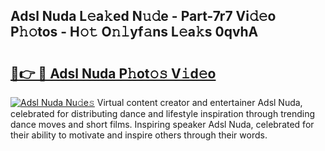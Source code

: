 ## Adsl Nuda L𝚎a𝚔ed N𝚞𝚍e - Part-7r7 Vi𝚍𝚎o P𝚑𝚘tos - H𝚘𝚝 O𝚗𝚕yf𝚊ns L𝚎a𝚔s 0qvhA

# <h2><a href="http://kfddyjc.oniu.top/?m=Adsl+Nuda">🔗👉 🔴 Adsl Nuda P𝚑ot𝚘𝚜 V𝚒d𝚎o</a></h2>

[![Adsl Nuda Nu𝚍e𝚜](https://i.imgur.com/0qMVB7G.gif)](http://kfddyjc.oniu.top/?m=Adsl+Nuda)
Virtual content creator and entertainer Adsl Nuda, celebrated for distributing dance and lifestyle inspiration through trending dance moves and short films. Inspiring speaker Adsl Nuda, celebrated for their ability to motivate and inspire others through their words.  

